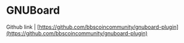 # GNUBoard

Github link | [https://github.com/bbscoincommunity/gnuboard-plugin](https://github.com/bbscoincommunity/gnuboard-plugin)
